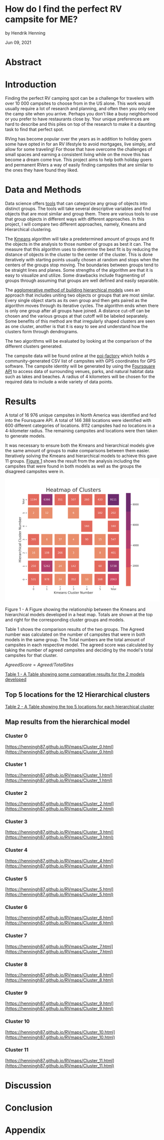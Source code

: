 # How do I find the perfect RV campsite for ME?

by Hendrik Henning

Jun 09, 2021 

# Abstract

# Introduction

Finding the perfect RV camping spot can be a challenge for travelers with over 10 000 campsites to choose from in the US alone. This work would usually require a lot of research and planning, and often then you only see the camp site when you arrive. Perhaps you don't like a busy neighborhood or you prefer to have restaurants close by. Your unique preferences are hard to describe and this piles on top of the research to make it a daunting task to find that perfect spot.

RVing has become popular over the years as in addition to holiday goers some have opted in for an RV lifestyle to avoid mortgages, live simply, and allow for some traveling! For those that have overcome the challenges of small spaces and earning a consistent living while on the move this has become a dream come true. This project aims to help both holiday goers and permanent RVers a way of easily finding campsites that are similar to the ones they have found they liked.

# Data and Methods

Data science offers [tools](https://scikit-learn.org/stable/modules/clustering.html) that can categorize any group of objects into distinct groups. The tools will take several descriptive variables and find objects that are most similar and group them. There are various tools to use that group objects in different ways with different approaches. In this project, I will compare two different approaches, namely, Kmeans and Hierarchical clustering.

The [Kmeans](https://scikit-learn.org/stable/modules/generated/sklearn.cluster.KMeans.html#sklearn.cluster.KMeans) algorithm will take a predetermined amount of groups and fit the objects in the analysis to those number of groups as best it can. The measure that this algorithm uses to determine the best fit is by reducing the distance of objects in the cluster to the center of the cluster. This is done iteratively with starting points usually chosen at random and stops when the centers of the groups stop moving. The boundaries between groups tend to be straight lines and planes. Some strengths of the algorithm are that it is easy to visualize and utilize. Some drawbacks include fragmenting of groups through assuming that groups are well defined and easily separable.

The [agglomerative method of building hierarchical models](https://scikit-learn.org/stable/modules/generated/sklearn.cluster.AgglomerativeClustering.html#sklearn.cluster.AgglomerativeClustering) uses an approach that includes uniting two objects or groups that are most similar. Every single object starts as its own group and then gets paired as the algorithm moves through its iterative cycles. The algorithm ends when there is only one group after all groups have joined. A distance cut-off can be chosen and the various groups at that cutoff will be labeled separately. Some benefits of this method are that irregularly shaped clusters are seen as one cluster, another is that it is easy to see and understand how the clusters form through dendrograms.

The two algorithms will be evaluated by looking at the comparison of the different clusters generated.

The campsite data will be found online at the [poi-factory](http://www.poi-factory.com/node/17657) which holds a community-generated CSV list of campsites with GPS coordinates for GPS software. The campsite identity will be generated by using the [Foursquare API](https://developer.foursquare.com) to access data of surrounding venues, parks, and natural habitat data such as lakes and beaches. A radius of 4 kilometers will be chosen for the required data to include a wide variety of data points.

# Results

A total of 16 976 unique campsites in North America was identified and fed into the Foursquare API. A total of 146 388 locations were identified with 600 different categories of locations. 8112 campsites had no locations in a 4-kilometer radius. The remaining campsites and locations were then taken to generate models.

It was necessary to ensure both the Kmeans and hierarchical models give the same amount of groups to make comparisons between them easier. Iteratively solving the Kmeans and hierarchical models to achieve this gave 11 groups. [Figure 1]() shows the result from the analysis including the campsites that were found in both models as well as the groups the disagreed campsites were in.

![How%20do%20I%20find%20the%20perfect%20RV%20campsite%20for%20ME%204a68e0dbe7d541bb9016b2dd37a06293/Agg_Kmeans_corr-2.png](Agg_Kmeans_corr.png)

Figure 1 - A Figure showing the relationship between the Kmeans and hierarchical models developed in a heat map. Totals are shown at the top and right for the corresponding cluster groups and models.

Table 1 shows the comparison results of the two groups. The Agreed number was calculated on the number of campsites that were in both models in the same group. The Total numbers are the total amount of campsites in each respective model. The agreed score was calculated by taking the number of agreed campsites and deciding by the model's total campsites for that cluster.

$AgreedScore = Agreed/Total Sites$

[Table 1 - A Table showing some comparative results for the 2 models developed](https://www.notion.so/b3da4a4ed4a84db8ab7310ec733168ac)

## Top 5 locations for the 12 Hierarchical clusters

[Table 2 - A Table showing the top 5 locations for each hierarchical cluster](https://www.notion.so/14c3dc6641254673b4c905c06f4b05ab)

## Map results from the hierarchical model

### Cluster 0

[https://henningh87.github.io/RVmaps/Cluster_0.html](https://henningh87.github.io/RVmaps/Cluster_0.html)

### Cluster 1

[https://henningh87.github.io/RVmaps/Cluster_1.html](https://henningh87.github.io/RVmaps/Cluster_1.html)

### Cluster 2

[https://henningh87.github.io/RVmaps/Cluster_2.html](https://henningh87.github.io/RVmaps/Cluster_2.html)

### Cluster 3

[https://henningh87.github.io/RVmaps/Cluster_3.html](https://henningh87.github.io/RVmaps/Cluster_3.html)

### Cluster 4

[https://henningh87.github.io/RVmaps/Cluster_4.html](https://henningh87.github.io/RVmaps/Cluster_4.html)

### Cluster 5

[https://henningh87.github.io/RVmaps/Cluster_5.html](https://henningh87.github.io/RVmaps/Cluster_5.html)

### Cluster 6

[https://henningh87.github.io/RVmaps/Cluster_6.html](https://henningh87.github.io/RVmaps/Cluster_6.html)

### Cluster 7

[https://henningh87.github.io/RVmaps/Cluster_7.html](https://henningh87.github.io/RVmaps/Cluster_7.html)

### Cluster 8

[https://henningh87.github.io/RVmaps/Cluster_8.html](https://henningh87.github.io/RVmaps/Cluster_8.html)

### Cluster 9

[https://henningh87.github.io/RVmaps/Cluster_9.html](https://henningh87.github.io/RVmaps/Cluster_9.html)

### Cluster 10

[https://henningh87.github.io/RVmaps/Cluster_10.html](https://henningh87.github.io/RVmaps/Cluster_10.html)

### Cluster 11

[https://henningh87.github.io/RVmaps/Cluster_11.html](https://henningh87.github.io/RVmaps/Cluster_11.html)

# Discussion

# Conclusion

# Appendix